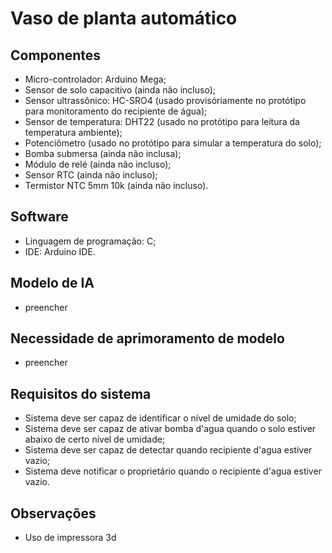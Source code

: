 # Vaso de planta automático
## Componentes
- Micro-controlador: Arduino Mega;
- Sensor de solo capacitivo (ainda não incluso);
- Sensor ultrassônico: HC-SRO4 (usado provisóriamente no protótipo para monitoramento do recipiente de água);
- Sensor de temperatura: DHT22 (usado no protótipo para leitura da temperatura ambiente);
- Potenciômetro (usado no protótipo para simular a temperatura do solo);
- Bomba submersa (ainda não inclusa);
- Módulo de relé (ainda não incluso);
- Sensor RTC (ainda não incluso);
- Termistor NTC 5mm 10k (ainda não incluso).
## Software
- Linguagem de programação: C;
- IDE: Arduino IDE.
## Modelo de IA
- preencher
## Necessidade de aprimoramento de modelo
- preencher
## Requisitos do sistema
- Sistema deve ser capaz de identificar o nível de umidade do solo;
- Sistema deve ser capaz de ativar bomba d'agua quando o solo estiver abaixo de certo nível de umidade;
- Sistema deve ser capaz de detectar quando recipiente d'agua estiver vazio;
- Sistema deve notificar o proprietário quando o recipiente d'agua estiver vazio.
## Observações
- Uso de impressora 3d
